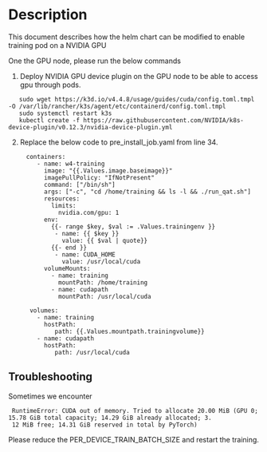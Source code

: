 # Description
This document describes how the helm chart can be modified to enable training pod on a NVIDIA GPU

One the GPU node, please run the below commands

1. Deploy NVIDIA GPU device plugin on the GPU node to be able to access gpu through pods.

```
   sudo wget https://k3d.io/v4.4.8/usage/guides/cuda/config.toml.tmpl -O /var/lib/rancher/k3s/agent/etc/containerd/config.toml.tmpl
   sudo systemctl restart k3s
   kubectl create -f https://raw.githubusercontent.com/NVIDIA/k8s-device-plugin/v0.12.3/nvidia-device-plugin.yml
```

2. Replace the below code to pre_install_job.yaml from line 34.
```
     containers:
        - name: w4-training
          image: "{{.Values.image.baseimage}}"
          imagePullPolicy: "IfNotPresent"
          command: ["/bin/sh"]
          args: ["-c", "cd /home/training && ls -l && ./run_qat.sh"]
          resources:
            limits:
              nvidia.com/gpu: 1
          env:
            {{- range $key, $val := .Values.trainingenv }}
             - name: {{ $key }}
               value: {{ $val | quote}}
            {{- end }}
             - name: CUDA_HOME
               value: /usr/local/cuda
          volumeMounts:
            - name: training
              mountPath: /home/training
            - name: cudapath
              mountPath: /usr/local/cuda

      volumes:
        - name: training
          hostPath:
             path: {{.Values.mountpath.trainingvolume}}
        - name: cudapath
          hostPath:
             path: /usr/local/cuda
```


## Troubleshooting

Sometimes we encounter

```
 RuntimeError: CUDA out of memory. Tried to allocate 20.00 MiB (GPU 0; 15.78 GiB total capacity; 14.29 GiB already allocated; 3.
 12 MiB free; 14.31 GiB reserved in total by PyTorch)
```

Please reduce the PER_DEVICE_TRAIN_BATCH_SIZE and restart the training. 